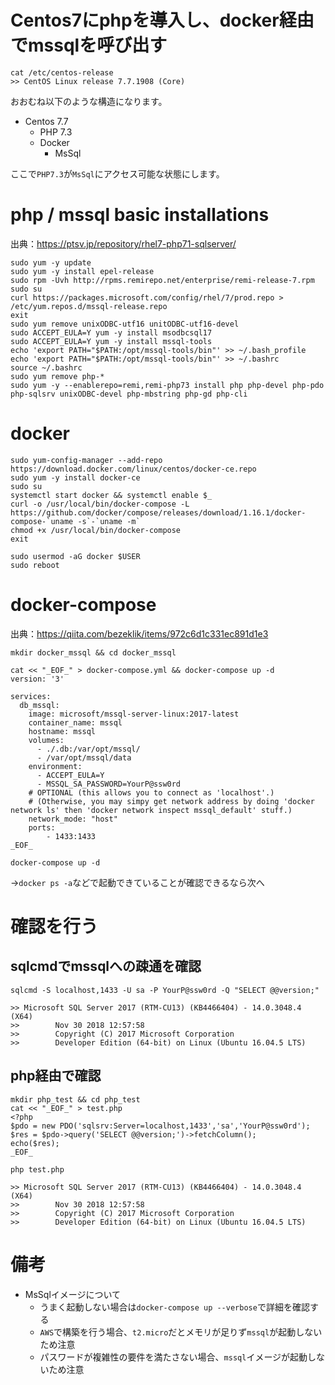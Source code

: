 # Centos7にphpを導入し、docker経由でmssqlを呼び出す
```
cat /etc/centos-release
>> CentOS Linux release 7.7.1908 (Core)
```

おおむね以下のような構造になります。

- Centos 7.7
  - PHP 7.3
  - Docker
    - MsSql

ここで`PHP7.3`が`MsSql`にアクセス可能な状態にします。

# php / mssql basic installations
出典：https://ptsv.jp/repository/rhel7-php71-sqlserver/
```
sudo yum -y update
sudo yum -y install epel-release
sudo rpm -Uvh http://rpms.remirepo.net/enterprise/remi-release-7.rpm
sudo su
curl https://packages.microsoft.com/config/rhel/7/prod.repo > /etc/yum.repos.d/mssql-release.repo
exit
sudo yum remove unixODBC-utf16 unitODBC-utf16-devel
sudo ACCEPT_EULA=Y yum -y install msodbcsql17
sudo ACCEPT_EULA=Y yum -y install mssql-tools
echo 'export PATH="$PATH:/opt/mssql-tools/bin"' >> ~/.bash_profile
echo 'export PATH="$PATH:/opt/mssql-tools/bin"' >> ~/.bashrc
source ~/.bashrc
sudo yum remove php-*
sudo yum -y --enablerepo=remi,remi-php73 install php php-devel php-pdo php-sqlsrv unixODBC-devel php-mbstring php-gd php-cli
```

# docker
```
sudo yum-config-manager --add-repo https://download.docker.com/linux/centos/docker-ce.repo
sudo yum -y install docker-ce
sudo su
systemctl start docker && systemctl enable $_
curl -o /usr/local/bin/docker-compose -L https://github.com/docker/compose/releases/download/1.16.1/docker-compose-`uname -s`-`uname -m`
chmod +x /usr/local/bin/docker-compose
exit

sudo usermod -aG docker $USER
sudo reboot
```

# docker-compose
出典：https://qiita.com/bezeklik/items/972c6d1c331ec891d1e3
```
mkdir docker_mssql && cd docker_mssql

cat << "_EOF_" > docker-compose.yml && docker-compose up -d
version: '3'

services:
  db_mssql:
    image: microsoft/mssql-server-linux:2017-latest
    container_name: mssql
    hostname: mssql
    volumes:
      - ./.db:/var/opt/mssql/
      - /var/opt/mssql/data
    environment:
      - ACCEPT_EULA=Y
      - MSSQL_SA_PASSWORD=YourP@ssw0rd
    # OPTIONAL (this allows you to connect as 'localhost'.)
    # (Otherwise, you may simpy get network address by doing 'docker network ls' then 'docker network inspect mssql_default' stuff.)
    network_mode: "host"
    ports:
        - 1433:1433
_EOF_

docker-compose up -d
```

→`docker ps -a`などで起動できていることが確認できるなら次へ

# 確認を行う
## sqlcmdでmssqlへの疎通を確認
```
sqlcmd -S localhost,1433 -U sa -P YourP@ssw0rd -Q "SELECT @@version;"

>> Microsoft SQL Server 2017 (RTM-CU13) (KB4466404) - 14.0.3048.4 (X64)
>>        Nov 30 2018 12:57:58
>>        Copyright (C) 2017 Microsoft Corporation
>>        Developer Edition (64-bit) on Linux (Ubuntu 16.04.5 LTS)
```

## php経由で確認
```
mkdir php_test && cd php_test
cat << "_EOF_" > test.php
<?php
$pdo = new PDO('sqlsrv:Server=localhost,1433','sa','YourP@ssw0rd');
$res = $pdo->query('SELECT @@version;')->fetchColumn();
echo($res);
_EOF_

php test.php

>> Microsoft SQL Server 2017 (RTM-CU13) (KB4466404) - 14.0.3048.4 (X64)
>>        Nov 30 2018 12:57:58
>>        Copyright (C) 2017 Microsoft Corporation
>>        Developer Edition (64-bit) on Linux (Ubuntu 16.04.5 LTS)
```

# 備考
- MsSqlイメージについて
  - うまく起動しない場合は`docker-compose up --verbose`で詳細を確認する
  - `AWS`で構築を行う場合、`t2.micro`だとメモリが足りず`mssql`が起動しないため注意
  - パスワードが複雑性の要件を満たさない場合、`mssql`イメージが起動しないため注意
